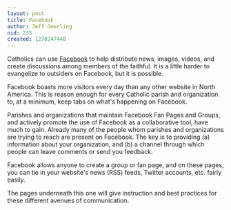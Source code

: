 ```yaml
---
layout: post
title: Facebook
author: Jeff Geerling
nid: 235
created: 1270247440
---
```

<p>
	Catholics can use <a href="http://www.facebook.com/">Facebook</a> to help distribute news, images, videos, and create discussions among members of the faithful. It is a little harder to evangelize to outsiders on Facebook, but it is possible.</p>
<p>
	Facebook boasts more visitors every day than any other website in North America. This is reason enough for every Catholic parish and organization to, at a minimum, keep tabs on what&#39;s happening on Facebook.</p>
<p>
	Parishes and organizations that maintain Facebook Fan Pages and Groups, and actively promote the use of Facebook as a collaborative tool, have much to gain. Already many of the people whom parishes and organizations are trying to reach are present on Facebook. The key is to providing (a) information about your organization, and (b) a channel through which people can leave comments or send you feedback.</p>
<p>
	Facebook allows anyone to create a group or fan page, and on these pages, you can tie in your website&#39;s news (RSS) feeds, Twitter accounts, etc. fairly easily.</p>
<p>
	The pages underneath this one will give instruction and best practices for these different avenues of communication.</p>
